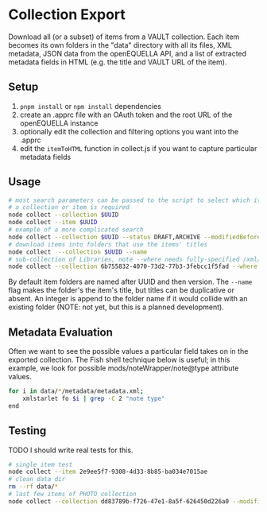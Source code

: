 # Collection Export

Download all (or a subset) of items from a VAULT collection. Each item becomes its own folders in the "data" directory with all its files, XML metadata, JSON data from the openEQUELLA API, and a list of extracted metadata fields in HTML (e.g. the title and VAULT URL of the item).

## Setup

1. `pnpm install` or `npm install` dependencies
2. create an .apprc file with an OAuth token and the root URL of the openEQUELLA instance
3. optionally edit the collection and filtering options you want into the .apprc
4. edit the `itemToHTML` function in collect.js if you want to capture particular metadata fields

## Usage

```sh
# most search parameters can be passed to the script to select which items
# a collection or item is required
node collect --collection $UUID
node collect --item $UUID
# example of a more complicated search
node collect --collection $UUID --status DRAFT,ARCHIVE --modifiedBefore 2020-01-01
# download items into folders that use the items' titles
node collect  --collection $UUID --name
# sub-collection of Libraries, note --where needs fully-specified /xml/... path
node collect --collection 6b755832-4070-73d2-77b3-3febcc1f5fad --where "/xml/mods/relatedItem/title = 'Robert Sommer Mudflats Collection'"
```

By default item folders are named after UUID and then version. The `--name` flag makes the folder's the item's title, but titles can be duplicative or absent. An integer is append to the folder name if it would collide with an existing folder (NOTE: not yet, but this is a planned development).

## Metadata Evaluation

Often we want to see the possible values a particular field takes on in the exported collection. The Fish shell technique below is useful; in this example, we look for possible mods/noteWrapper/note@type attribute values.

```sh
for i in data/*/metadata/metadata.xml;
    xmlstarlet fo $i | grep -C 2 "note type"
end
```

## Testing

TODO I should write real tests for this.

```sh
# single item test
node collect --item 2e9ee5f7-9308-4d33-8b85-ba034e7015ae
# clean data dir
rm --rf data/*
# last few items of PHOTO collection
node collect --collection dd83789b-f726-47e1-8a5f-626450d226a0 --modifiedAfter 2022-01-01 --length 2
```
